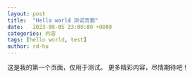 ```yaml
---
layout: post
title:  "Hello world 测试页面"
date:   2023-08-05 23:00:00 +0800
categories: 内容
tags: [hello world, test]
author: rd-hu
---
```

这是我的第一个页面，仅用于测试。
更多精彩内容，尽情期待吧！